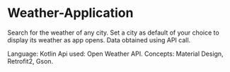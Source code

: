 # Weather-Application
Search for the weather of any city. Set a city as default of your choice to display its weather as app opens. Data obtained using API call.

Language: Kotlin
Api used: Open Weather API.
Concepts: Material Design, Retrofit2, Gson.
